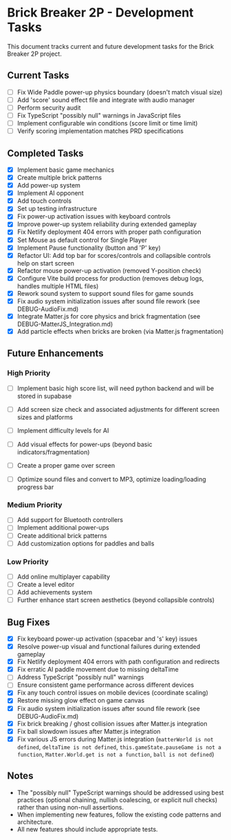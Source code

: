 # Brick Breaker 2P - Development Tasks

This document tracks current and future development tasks for the Brick Breaker 2P project.

## Current Tasks

- [ ] Fix Wide Paddle power-up physics boundary (doesn't match visual size)
- [ ] Add 'score' sound effect file and integrate with audio manager
- [ ] Perform security audit
- [ ] Fix TypeScript "possibly null" warnings in JavaScript files
- [ ] Implement configurable win conditions (score limit or time limit)
- [ ] Verify scoring implementation matches PRD specifications

## Completed Tasks

- [x] Implement basic game mechanics
- [x] Create multiple brick patterns
- [x] Add power-up system
- [x] Implement AI opponent
- [x] Add touch controls
- [x] Set up testing infrastructure
- [x] Fix power-up activation issues with keyboard controls
- [x] Improve power-up system reliability during extended gameplay
- [x] Fix Netlify deployment 404 errors with proper path configuration
- [x] Set Mouse as default control for Single Player
- [x] Implement Pause functionality (button and 'P' key)
- [x] Refactor UI: Add top bar for scores/controls and collapsible controls help on start screen
- [x] Refactor mouse power-up activation (removed Y-position check)
- [x] Configure Vite build process for production (removes debug logs, handles multiple HTML files)
- [x] Rework sound system to support sound files for game sounds
- [x] Fix audio system initialization issues after sound file rework (see DEBUG-AudioFix.md)
- [x] Integrate Matter.js for core physics and brick fragmentation (see DEBUG-MatterJS_Integration.md)
- [x] Add particle effects when bricks are broken (via Matter.js fragmentation)

## Future Enhancements

### High Priority
- [ ] Implement basic high score list, will need python backend and will be stored in supabase
- [ ] Add screen size check and associated adjustments for different screen sizes and platforms
- [ ] Implement difficulty levels for AI
- [ ] Add visual effects for power-ups (beyond basic indicators/fragmentation)
- [ ] Create a proper game over screen
- [ ] Optimize sound files and convert to MP3, optimize loading/loading progress bar


### Medium Priority
- [ ] Add support for Bluetooth controllers
- [ ] Implement additional power-ups
- [ ] Create additional brick patterns
- [ ] Add customization options for paddles and balls

### Low Priority
- [ ] Add online multiplayer capability
- [ ] Create a level editor
- [ ] Add achievements system
- [ ] Further enhance start screen aesthetics (beyond collapsible controls)

## Bug Fixes

- [x] Fix keyboard power-up activation (spacebar and 's' key) issues
- [x] Resolve power-up visual and functional failures during extended gameplay
- [x] Fix Netlify deployment 404 errors with path configuration and redirects
- [x] Fix erratic AI paddle movement due to missing deltaTime
- [ ] Address TypeScript "possibly null" warnings
- [ ] Ensure consistent game performance across different devices
- [x] Fix any touch control issues on mobile devices (coordinate scaling)
- [x] Restore missing glow effect on game canvas
- [x] Fix audio system initialization issues after sound file rework (see DEBUG-AudioFix.md)
- [x] Fix brick breaking / ghost collision issues after Matter.js integration
- [x] Fix ball slowdown issues after Matter.js integration
- [x] Fix various JS errors during Matter.js integration (`matterWorld is not defined`, `deltaTime is not defined`, `this.gameState.pauseGame is not a function`, `Matter.World.get is not a function`, `ball is not defined`)

## Notes

- The "possibly null" TypeScript warnings should be addressed using best practices (optional chaining, nullish coalescing, or explicit null checks) rather than using non-null assertions.
- When implementing new features, follow the existing code patterns and architecture.
- All new features should include appropriate tests.
